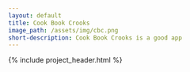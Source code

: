 ```yaml
---
layout: default
title: Cook Book Crooks
image_path: /assets/img/cbc.png
short-description: Cook Book Crooks is a good app
---
```


{% include project_header.html %}
